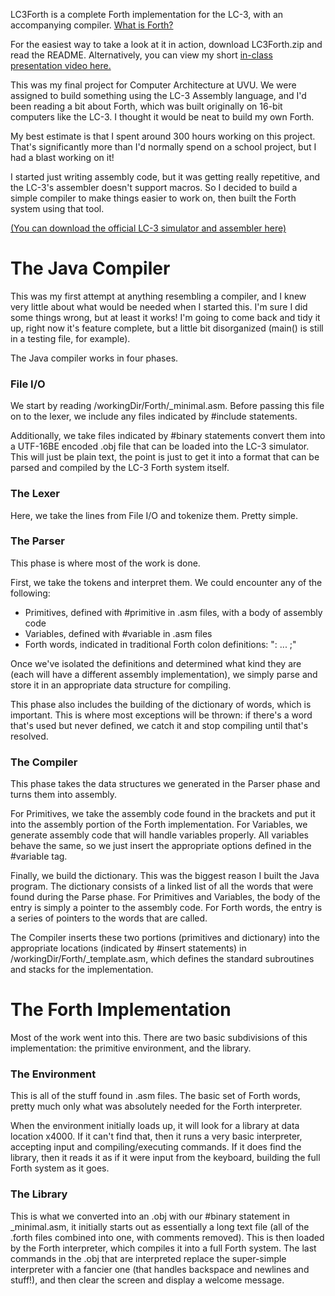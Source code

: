 LC3Forth is a complete Forth implementation for the LC-3, with an accompanying compiler.
  [What is Forth?](https://www.forth.com/starting-forth/0-starting-forth/#Introduction_for_Professionals_Forth_in_the_Real_World)

For the easiest way to take a look at it in action, download LC3Forth.zip and read the README. Alternatively, you can view my short [in-class presentation video here.](https://www.youtube.com/watch?v=alPzVbVq2TU)

This was my final project for Computer Architecture at UVU. We were assigned to build something using the LC-3 Assembly language, and I'd been reading a bit about Forth, which was built originally on 16-bit computers like the LC-3. I thought it would be neat to build my own Forth.

My best estimate is that I spent around 300 hours working on this project. That's significantly more than I'd normally spend on a school project, but I had a blast working on it!

I started just writing assembly code, but it was getting really repetitive, and the LC-3's assembler doesn't support macros. So I decided to build a simple compiler to make things easier to work on, then built the Forth system using that tool.

[(You can download the official LC-3 simulator and assembler here)](https://highered.mheducation.com/sites/0072467509/student_view0/lc-3_simulator.html)

# The Java Compiler
This was my first attempt at anything resembling a compiler, and I knew very little about what would be needed when I started this. I'm sure I did some things wrong, but at least it works! I'm going to come back and tidy it up, right now it's feature complete, but a little bit disorganized (main() is still in a testing file, for example).

The Java compiler works in four phases.

### File I/O
We start by reading /workingDir/Forth/_minimal.asm. Before passing this file on to the lexer, we include any files indicated by #include statements.

Additionally, we take files indicated by #binary statements convert them into a UTF-16BE encoded .obj file that can be loaded into the LC-3 simulator. This will just be plain text, the point is just to get it into a format that can be parsed and compiled by the LC-3 Forth system itself.

### The Lexer
Here, we take the lines from File I/O and tokenize them. Pretty simple.

### The Parser
This phase is where most of the work is done.

First, we take the tokens and interpret them. We could encounter any of the following:
* Primitives, defined with #primitive in .asm files, with a body of assembly code
* Variables, defined with #variable in .asm files
* Forth words, indicated in traditional Forth colon definitions: ": ... ;"

Once we've isolated the definitions and determined what kind they are (each will have a different assembly implementation), we simply parse and store it in an appropriate data structure for compiling.

This phase also includes the building of the dictionary of words, which is important. This is where most exceptions will be thrown: if there's a word that's used but never defined, we catch it and stop compiling until that's resolved.

### The Compiler
This phase takes the data structures we generated in the Parser phase and turns them into assembly.

For Primitives, we take the assembly code found in the brackets and put it into the assembly portion of the Forth implementation.
For Variables, we generate assembly code that will handle variables properly. All variables behave the same, so we just insert the appropriate options defined in the #variable tag.

Finally, we build the dictionary. This was the biggest reason I built the Java program. The dictionary consists of a linked list of all the words that were found during the Parse phase. For Primitives and Variables, the body of the entry is simply a pointer to the assembly code. For Forth words, the entry is a series of pointers to the words that are called.

The Compiler inserts these two portions (primitives and dictionary) into the appropriate locations (indicated by #insert statements) in /workingDir/Forth/_template.asm, which defines the standard subroutines and stacks for the implementation. 

# The Forth Implementation
Most of the work went into this. There are two basic subdivisions of this implementation: the primitive environment, and the library.

### The Environment
This is all of the stuff found in .asm files. The basic set of Forth words, pretty much only what was absolutely needed for the Forth interpreter.

When the environment initially loads up, it will look for a library at data location x4000. If it can't find that, then it runs a very basic interpreter, accepting input and compiling/executing commands. If it does find the library, then it reads it as if it were input from the keyboard, building the full Forth system as it goes.

### The Library
This is what we converted into an .obj with our #binary statement in _minimal.asm, it initially starts out as essentially a long text file (all of the .forth files combined into one, with comments removed). This is then loaded by the Forth interpreter, which compiles it into a full Forth system. The last commands in the .obj that are interpreted replace the super-simple interpreter with a fancier one (that handles backspace and newlines and stuff!), and then clear the screen and display a welcome message.
